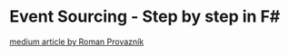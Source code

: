 # Event Sourcing - Step by step in F# #

[medium article by Roman Provazník](https://medium.com/@dzoukr/event-sourcing-step-by-step-in-f-be808aa0ca18)

